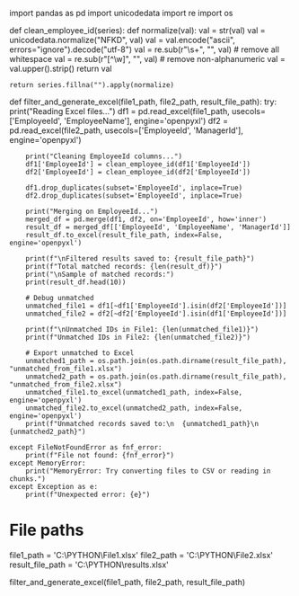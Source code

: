 import pandas as pd
import unicodedata
import re
import os

def clean_employee_id(series):
    def normalize(val):
        val = str(val)
        val = unicodedata.normalize("NFKD", val)
        val = val.encode("ascii", errors="ignore").decode("utf-8")
        val = re.sub(r"\s+", "", val)  # remove all whitespace
        val = re.sub(r"[^\w]", "", val)  # remove non-alphanumeric
        val = val.upper().strip()
        return val

    return series.fillna("").apply(normalize)

def filter_and_generate_excel(file1_path, file2_path, result_file_path):
    try:
        print("Reading Excel files...")
        df1 = pd.read_excel(file1_path, usecols=['EmployeeId', 'EmployeeName'], engine='openpyxl')
        df2 = pd.read_excel(file2_path, usecols=['EmployeeId', 'ManagerId'], engine='openpyxl')

        print("Cleaning EmployeeId columns...")
        df1['EmployeeId'] = clean_employee_id(df1['EmployeeId'])
        df2['EmployeeId'] = clean_employee_id(df2['EmployeeId'])

        df1.drop_duplicates(subset='EmployeeId', inplace=True)
        df2.drop_duplicates(subset='EmployeeId', inplace=True)

        print("Merging on EmployeeId...")
        merged_df = pd.merge(df1, df2, on='EmployeeId', how='inner')
        result_df = merged_df[['EmployeeId', 'EmployeeName', 'ManagerId']]
        result_df.to_excel(result_file_path, index=False, engine='openpyxl')

        print(f"\nFiltered results saved to: {result_file_path}")
        print(f"Total matched records: {len(result_df)}")
        print("\nSample of matched records:")
        print(result_df.head(10))

        # Debug unmatched
        unmatched_file1 = df1[~df1['EmployeeId'].isin(df2['EmployeeId'])]
        unmatched_file2 = df2[~df2['EmployeeId'].isin(df1['EmployeeId'])]

        print(f"\nUnmatched IDs in File1: {len(unmatched_file1)}")
        print(f"Unmatched IDs in File2: {len(unmatched_file2)}")

        # Export unmatched to Excel
        unmatched1_path = os.path.join(os.path.dirname(result_file_path), "unmatched_from_file1.xlsx")
        unmatched2_path = os.path.join(os.path.dirname(result_file_path), "unmatched_from_file2.xlsx")
        unmatched_file1.to_excel(unmatched1_path, index=False, engine='openpyxl')
        unmatched_file2.to_excel(unmatched2_path, index=False, engine='openpyxl')
        print(f"Unmatched records saved to:\n  {unmatched1_path}\n  {unmatched2_path}")

    except FileNotFoundError as fnf_error:
        print(f"File not found: {fnf_error}")
    except MemoryError:
        print("MemoryError: Try converting files to CSV or reading in chunks.")
    except Exception as e:
        print(f"Unexpected error: {e}")

# File paths
file1_path = 'C:\\PYTHON\\File1.xlsx'
file2_path = 'C:\\PYTHON\\File2.xlsx'
result_file_path = 'C:\\PYTHON\\results.xlsx'

filter_and_generate_excel(file1_path, file2_path, result_file_path)
